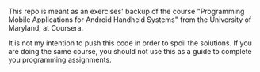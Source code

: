 This repo is meant as an exercises' backup of the course "Programming Mobile Applications for Android Handheld Systems" from the University of Maryland, at Coursera.

It is not my intention to push this code in order to spoil the solutions. If you are doing the same course, you should not use this as a guide to complete you programming assignments.
